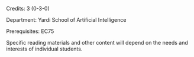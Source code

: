 Credits: 3 (0-3-0)

Department: Yardi School of Artificial Intelligence

Prerequisites: EC75

Specific reading materials and other content will depend on the needs and interests of individual students.